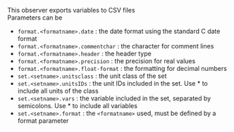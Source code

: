 This observer exports variables to CSV files  
Parameters can be

* `format.<formatname>.date` : the date format using the standard C date format
* `format.<formatname>.commentchar` : the character for comment lines
* `format.<formatname>.header` : the header type
* `format.<formatname>.precision` : the precision for real values
* `format.<formatname>.float-format` : the formatting for decimal numbers
* `set.<setname>.unitsclass` : the unit class of the set
* `set.<setname>.unitsIDs` : the unit IDs included in the set. Use * to include all units of the class
* `set.<setname>.vars` : the variable included in the set, separated by semicolons. Use * to include all variables
* `set.<setname>.format` : the `<formatname>` used, must be defined by a format parameter
